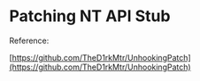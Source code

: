# Patching NT API Stub



Reference:

[https://github.com/TheD1rkMtr/UnhookingPatch](https://github.com/TheD1rkMtr/UnhookingPatch)
